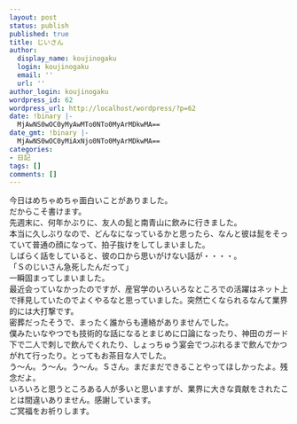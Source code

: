 ```yaml
---
layout: post
status: publish
published: true
title: じいさん
author:
  display_name: koujinogaku
  login: koujinogaku
  email: ''
  url: ''
author_login: koujinogaku
wordpress_id: 62
wordpress_url: http://localhost/wordpress/?p=62
date: !binary |-
  MjAwNS0wOC0yMyAwMTo0NTo0MyArMDkwMA==
date_gmt: !binary |-
  MjAwNS0wOC0yMiAxNjo0NTo0MyArMDkwMA==
categories:
- 日記
tags: []
comments: []
---
```

<p>今日はめちゃめちゃ面白いことがありました。<br />
だからこそ書けます。<br />
先週末に、何年かぶりに、友人の髭と南青山に飲みに行きました。<br />
本当に久しぶりなので、どんなになっているかと思ったら、なんと彼は髭をそっていて普通の顔になって、拍子抜けをしてしまいました。<br />
しばらく話をしていると、彼の口から思いがけない話が・・・・。<br />
「Ｓのじいさん急死したんだって」<br />
一瞬固まってしまいました。<br />
最近会っていなかったのですが、産官学のいろいろなところでの活躍はネット上で拝見していたのでよくやるなと思っていました。突然亡くなられるなんて業界的には大打撃です。<br />
密葬だったそうで、まったく誰からも連絡がありませんでした。<br />
僕みたいなやつでも技術的な話になるとまじめに口論になったり、神田のガード下で二人で刺しで飲んでくれたり、しょっちゅう宴会でつぶれるまで飲んでかつがれて行ったり。とってもお茶目な人でした。<br />
う～ん。う～ん。う～ん。Ｓさん。まだまだできることやってほしかったよ。残念だよ。<br />
いろいろと思うところある人が多いと思いますが、業界に大きな貢献をされたことは間違いありません。感謝しています。<br />
ご冥福をお祈りします。</p>
